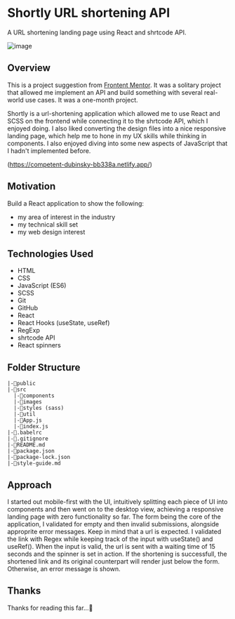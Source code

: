   # Shortly URL shortening API 
  A URL shortening landing page using React and shrtcode API.
  
  ![image](https://user-images.githubusercontent.com/45404945/155380176-10b64023-1060-4a50-9ab8-47debd4d7515.png)
  
  ## Overview 
  This is a project suggestion from [Frontent Mentor](https://www.frontendmentor.io/). It was a solitary project that allowed me implement an API and build something with           several real-world use cases. It was a one-month project.
  
  Shortly is a url-shortening application which allowed me to use React and SCSS on the frontend while connecting it to the shrtcode API, which I enjoyed doing. I also liked         converting the design files into a nice responsive landing page, which help me to hone in my UX skills while thinking in components. I also enjoyed diving into some new         aspects of JavaScript that I hadn't implemented before. 
  
  (https://competent-dubinsky-bb338a.netlify.app/)
  
  ## Motivation
  Build a React application to show the following:
  - my area of interest in the industry
  - my technical skill set
  - my web design interest
  
  ## Technologies Used
  - HTML
  - CSS
  - JavaScript (ES6)
  - SCSS
  - Git
  - GitHub
  - React
  - React Hooks (useState, useRef)
  - RegExp
  - shrtcode API
  - React spinners
  
  ## Folder Structure
    |-📁public
    |-📁src
      |-📁components
      |-📁images
      |-📁styles (sass)
      |-📁util
      |-📃App.js
      |-📃index.js
    |-📃.babelrc
    |-📃.gitignore
    |-📃README.md
    |-📃package.json
    |-📃package-lock.json
    |-📃style-guide.md
  
  ## Approach
   I started out mobile-first with the UI, intuitively splitting each piece of UI into components and then went on to the desktop view, achieving a responsive landing page with    zero functionality so far. The form being the core of the application, I validated for empty and then invalid submissions, alongside approprite error messages.      Keep in mind that a url is expected. I validated the link with Regex while keeping track of the input with useState() and useRef(). When the input is valid, the url is sent      with a waiting time of 15 seconds and the spinner is set in action. If the shortening is successfull, the shortened link and its original counterpart will render just below      the form. Otherwise, an error message is shown.
   
   ## Thanks
   Thanks for reading this far...🎉
